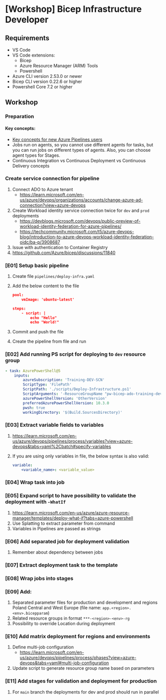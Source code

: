 # \[Workshop\] Bicep Infrastructure Developer

## Requirements

- VS Code
- VS Code extensions:
    - Bicep
    - Azure Resource Manager (ARM) Tools
    - Powershell
- Azure CLI version 2.53.0 or newer
- Bicep CLI version 0.22.6 or higher
- Powershell Core 7.2 or higher

## Workshop

### Preparation

#### Key concepts:
    
- [Key concepts for new Azure Pipelines users](https://learn.microsoft.com/en-us/azure/devops/pipelines/get-started/key-pipelines-concepts?view=azure-devops)
- Jobs run on agents, so you cannot use different agents for tasks, but you can run jobs on different types of agents. Also, you can choose agent types for Stages.
- Continuous Integration vs Continuous Deployment vs Continuous Delivery concepts

### Create service connection for pipeline

1. Connect ADO to Azure tenant
    - https://learn.microsoft.com/en-us/azure/devops/organizations/accounts/change-azure-ad-connection?view=azure-devops
2. Create Workload identity service connection twice for `dev` and `prod` deployments
    - https://devblogs.microsoft.com/devops/public-preview-of-workload-identity-federation-for-azure-pipelines/
    - https://techcommunity.microsoft.com/t5/azure-devops-blog/introduction-to-azure-devops-workload-identity-federation-oidc/ba-p/3908687
3. Issue with authentication to Container Registry
4. https://github.com/Azure/bicep/discussions/11840

### \[E01\] Setup basic pipeline

1. Create file `pipelines/deploy-infra.yaml`
2. Add the below content to the file
    
    ```json
    pool:
        vmImage: 'ubuntu-latest'
    
    steps:
        - script: |
            echo "Hello"
            echo "World!"
    ```
    
3. Commit and push the file
4. Create the pipeline from file and run

### \[E02\] Add running PS script for deploying to `dev` resource group
    
```yaml
- task: AzurePowerShell@5
    inputs:
        azureSubscription: 'Training-DEV-SCN'
        ScriptType: 'FilePath'
        ScriptPath: './scripts/Deploy-Infrastructure.ps1'
        ScriptArguments: '-ResourceGroupName "pw-bicep-ado-training-dev"'
        azurePowerShellVersion: 'OtherVersion'
        preferredAzurePowerShellVersion: 10.3.0
        pwsh: true
        workingDirectory: '$(Build.SourcesDirectory)'
```
    
### \[E03\] Extract variable fields to variables

1. https://learn.microsoft.com/en-us/azure/devops/pipelines/process/variables?view=azure-devops&tabs=yaml%2Cbatch#specify-variables
2. If you are using only variables in file, the below syntax is also valid:
    
    ```yaml
    variable:
        <variable_name>: <variable_value>
    ```
        
### \[E04\] Wrap task into job
### \[E05\] Expand script to have possibility to validate the deployment with `-WhatIf`

1. https://learn.microsoft.com/en-us/azure/azure-resource-manager/templates/deploy-what-if?tabs=azure-powershell 
2. Use Splatting to extract parameter from command
3. Variables in Pipelines are passed as strings

### \[E06\] Add separated job for deployment validation

1. Remember about dependency between jobs

### \[E07\] Extract deployment task to the template

### \[E08\] Wrap jobs into stages

### \[E09\] Add:

1. Separated parameter files for production and development and regions Poland Central and West Europe (file name: `app.<region>.<env>.bicepparam`)
2. Related resource groups in format `***-<region>-<env>-rg`
3. Possibility to override Location during deployment

### \[E10\] Add matrix deployment for regions and environments

1. Define multi-job configuration
    - https://learn.microsoft.com/en-us/azure/devops/pipelines/process/phases?view=azure-devops&tabs=yaml#multi-job-configuration
2. Update script to generate resource group name based on parameters

### \[E11\] Add stages for validation and deployment for production

1. For `main` branch the deployments for dev and prod should run in parallel